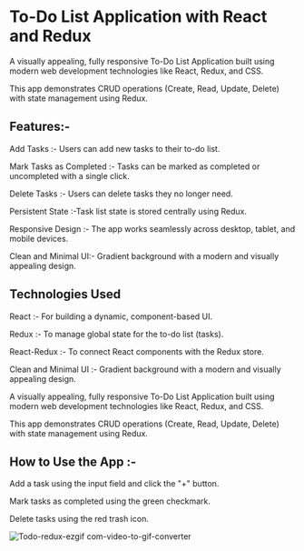 
# To-Do List Application with React and Redux
    
A visually appealing, fully responsive To-Do List Application built using modern web development technologies like React, Redux, and CSS.

This app demonstrates CRUD operations (Create, Read, Update, Delete) with state management using Redux.

## Features:-
    
Add Tasks :- Users can add new tasks to their to-do list.

Mark Tasks as Completed :- Tasks can be marked as completed or uncompleted with a single click.

Delete Tasks :- Users can delete tasks they no longer need.

Persistent State :-Task list state is stored centrally using Redux.

Responsive Design :- The app works seamlessly across desktop, tablet, and mobile devices.

Clean and Minimal UI:- Gradient background with a modern and visually appealing design.

## Technologies Used
    
React :- For building a dynamic, component-based UI.

Redux :- To manage global state for the to-do list (tasks).

React-Redux :- To connect React components with the Redux store.

Clean and Minimal UI :- Gradient background with a modern and visually appealing design.

A visually appealing, fully responsive To-Do List Application built using modern web development technologies like React, Redux, and CSS. 

This app demonstrates CRUD operations (Create, Read, Update, Delete) with state management using Redux.


## How to Use the App :- 
    
Add a task using the input field and click the "+" button.

Mark tasks as completed using the green checkmark.

Delete tasks using the red trash icon.


![Todo-redux-ezgif com-video-to-gif-converter](https://github.com/user-attachments/assets/3e89522a-680d-4489-9974-05e148f16061)

